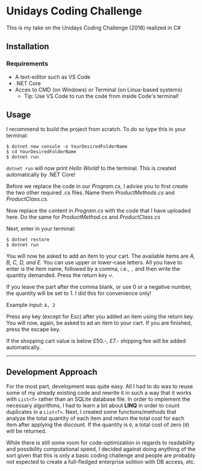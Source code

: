 # Unidays Coding Challenge

This is my take on the Unidays Coding Challenge (2018) realized in C#

## Installation

### Requirements
* A text-editor such as VS Code
* .NET Core
* Acces to CMD (on Windows) or Terminal (on Linux-based systems)
     * Tip: Use VS Code to run the code from inside Code's terminal!

## Usage

I recommend to build the project from scratch. To do so type this in your terminal:

```
$ dotnet new console -o YourDesiredFolderName
$ cd YourDesiredFolderName
$ dotnet run
```

`dotnet run` will now print *Hello World!* to the terminal. This is created automatically by .NET Core!

Before we replace the code in our *Program.cs*, I advise you to first create the two other required .cs files. Name them *ProductMethods.cs* and *ProductClass.cs*.

Now replace the content in *Program.cs* with the code that I have uploaded here. Do the same for *ProductMethod.cs* and *ProductClass.cs*

Next, enter in your terminal:

```
$ dotnet restore
$ dotnet run
```
You will now be asked to add an item to your cart. The available items are *A, B, C, D, and E*. You can use upper or lower-case letters. All you have to enter is the Item name, followed by a comma, i.e., `,` and then write the quantity demanded. Press the return key <kbd>↩</kbd>.

If you leave the part after the comma blank, or use 0 or a negative number, the quantity will be set to 1. I did this for convenience only!

Example input:
`A, 2`

Press any key (except for Esc) after you added an item using the return key. You will now, again, be asked to ad an item to your cart. If you are finished, press the escape key.

If the shopping cart value is below £50.-, £7.- shipping fee will be added automatically.

---

## Development Approach
For the most part, development was quite easy. All I had to do was to reuse some of my already existing code and rewrite it in such a way that it works with `List<T>` rather than an SQLite database file. In order to implement the necessary algorithms, I had to learn a bit about **LINQ** in order to count duplicates in a `List<T>`. Next, I created some functions/methods that analyze the total quantity of each item and return the total cost for each item after applying the discount. If the quantity is `0`, a total cost of zero (`0`) will be returned.

While there is still some room for code-optimization in regards to readability and possibility computational speed, I decided against doing anything of the sort given that this is only a basic coding challenge and people are probably not expected to create a full-fledged enterprise solition with DB access, etc.
